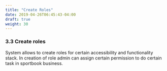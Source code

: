 ```yaml
---
title: "Create Roles"
date: 2019-04-26T06:45:43-04:00
draft: true
weight: 30
---
```


### 3.3 Create roles

System allows to create roles for certain accessibility and functionality stack.
In creation of role admin can assign certain permission to do certain task in sportbook business.
